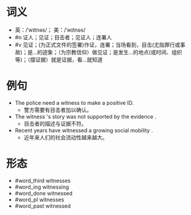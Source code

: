 # 词义
- 英：/ˈwɪtnəs/； 美：/ˈwɪtnəs/
- #n 证人；见证；目击者；见证人；连署人
- #v 见证；(为正式文件的签署)作证，连署；当场看到，目击(尤指罪行或事故)；是…的迹象；（为宗教信仰）做见证；是发生…的地点(或时间、组织等)；（摆证据）就是证据，看…就知道
# 例句
- The police need a witness to make a positive ID.
	- 警方需要有目击者加以确认。
- The witness 's story was not supported by the evidence .
	- 目击者的描述与证据不符。
- Recent years have witnessed a growing social mobility .
	- 近年来人们的社会流动性越来越大。
# 形态
- #word_third witnesses
- #word_ing witnessing
- #word_done witnessed
- #word_pl witnesses
- #word_past witnessed
